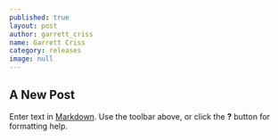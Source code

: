 ```yaml
---
published: true
layout: post
author: garrett_criss
name: Garrett Criss
category: releases
image: null
---
```


## A New Post

Enter text in [Markdown](http://daringfireball.net/projects/markdown/). Use the toolbar above, or click the **?** button for formatting help.